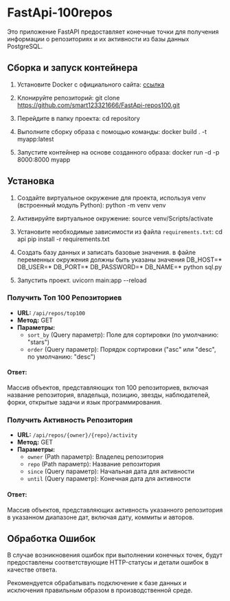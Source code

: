 # FastApi-100repos

Это приложение FastAPI предоставляет конечные точки для получения информации о репозиториях и их активности из базы данных PostgreSQL.

## Сборка и запуск контейнера
1. Установите Docker с официального сайта: [ссылка](https://www.docker.com/get-started)
2. Клонируйте репозиторий:
git clone https://github.com/smart123321666/FastApi-repos100.git

3. Перейдите в папку проекта:
cd repository

4. Выполните сборку образа с помощью команды:
docker build . -t myapp:latest

5. Запустите контейнер на основе созданного образа:
docker run -d -p 8000:8000 myapp

## Установка
1. Создайте виртуальное окружение для проекта, используя venv (встроенный модуль Python):
    python -m venv venv

2. Активируйте виртуальное окружение:
    source venv/Scripts/activate

3. Установите необходимые зависимости из файла `requirements.txt`:
    cd api
    pip install -r requirements.txt

4. Создать базу данных и записать базовые значения.
    в файле переменных окружения должны быть указаны значения
    DB_HOST=*
    DB_USER=*
    DB_PORT=*
    DB_PASSWORD=*
    DB_NAME=*
    python sql.py

5. Запустить проект.
    uvicorn main:app --reload

### Получить Топ 100 Репозиториев

- **URL:** `/api/repos/top100`
- **Метод:** GET
- **Параметры:**
  - `sort_by` (Query параметр): Поле для сортировки (по умолчанию: "stars")
  - `order` (Query параметр): Порядок сортировки ("asc" или "desc", по умолчанию: "desc")

#### Ответ:
Массив объектов, представляющих топ 100 репозиториев, включая название репозитория, владельца, позицию, звезды, наблюдателей, форки, открытые задачи и язык программирования.

### Получить Активность Репозитория

- **URL:** `/api/repos/{owner}/{repo}/activity`
- **Метод:** GET
- **Параметры:**
  - `owner` (Path параметр): Владелец репозитория
  - `repo` (Path параметр): Название репозитория
  - `since` (Query параметр): Начальная дата для активности
  - `until` (Query параметр): Конечная дата для активности

#### Ответ:
Массив объектов, представляющих активность указанного репозитория в указанном диапазоне дат, включая дату, коммиты и авторов.

## Обработка Ошибок

В случае возникновения ошибок при выполнении конечных точек, будут предоставлены соответствующие HTTP-статусы и детали ошибок в качестве ответа.

Рекомендуется обрабатывать подключение к базе данных и исключения правильным образом в производственной среде.
